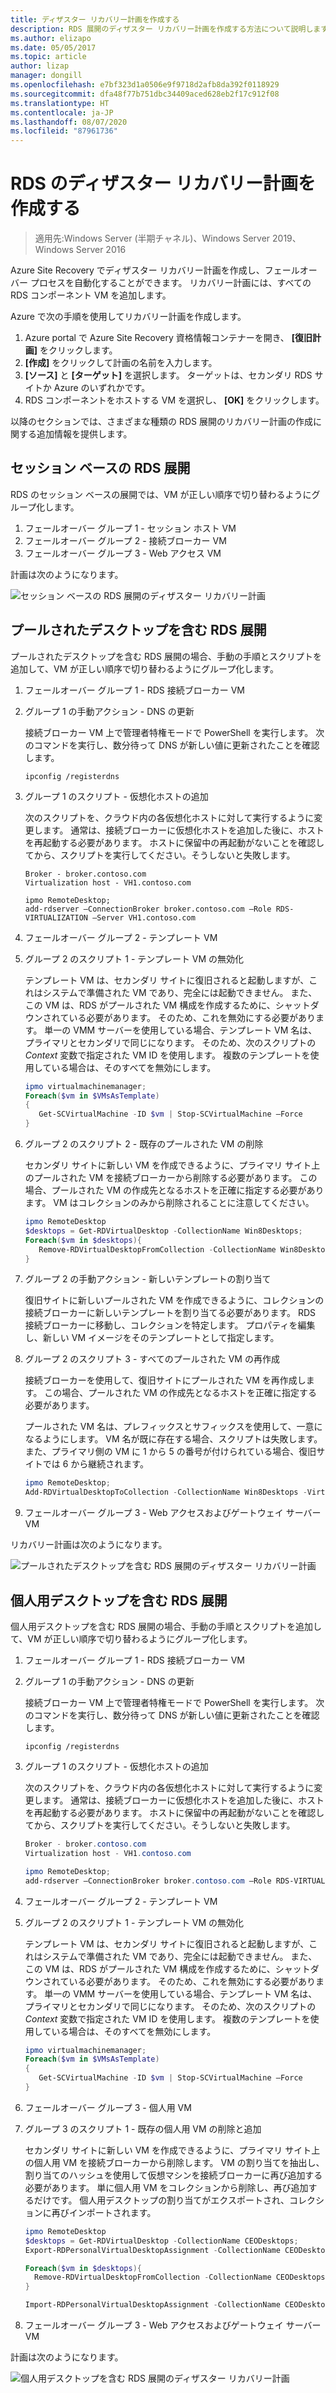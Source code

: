 ```yaml
---
title: ディザスター リカバリー計画を作成する
description: RDS 展開のディザスター リカバリー計画を作成する方法について説明します。
ms.author: elizapo
ms.date: 05/05/2017
ms.topic: article
author: lizap
manager: dongill
ms.openlocfilehash: e7bf323d1a0506e9f9718d2afb8da392f0118929
ms.sourcegitcommit: dfa48f77b751dbc34409aced628eb2f17c912f08
ms.translationtype: HT
ms.contentlocale: ja-JP
ms.lasthandoff: 08/07/2020
ms.locfileid: "87961736"
---
```

# <a name="create-your-disaster-recovery-plan-for-rds"></a>RDS のディザスター リカバリー計画を作成する

>適用先:Windows Server (半期チャネル)、Windows Server 2019、Windows Server 2016

Azure Site Recovery でディザスター リカバリー計画を作成し、フェールオーバー プロセスを自動化することができます。 リカバリー計画には、すべての RDS コンポーネント VM を追加します。

Azure で次の手順を使用してリカバリー計画を作成します。

1. Azure portal で Azure Site Recovery 資格情報コンテナーを開き、 **[復旧計画]** をクリックします。
2. **[作成]** をクリックして計画の名前を入力します。
3. **[ソース]** と **[ターゲット]** を選択します。 ターゲットは、セカンダリ RDS サイトか Azure のいずれかです。
4. RDS コンポーネントをホストする VM を選択し、 **[OK]** をクリックします。

以降のセクションでは、さまざまな種類の RDS 展開のリカバリー計画の作成に関する追加情報を提供します。

## <a name="sessions-based-rds-deployment"></a>セッション ベースの RDS 展開

RDS のセッション ベースの展開では、VM が正しい順序で切り替わるようにグループ化します。

1. フェールオーバー グループ 1 - セッション ホスト VM
2. フェールオーバー グループ 2 - 接続ブローカー VM
3. フェールオーバー グループ 3 - Web アクセス VM

計画は次のようになります。

![セッション ベースの RDS 展開のディザスター リカバリー計画](media/rds-asr-session-drplan.png)

## <a name="pooled-desktops-rds-deployment"></a>プールされたデスクトップを含む RDS 展開

プールされたデスクトップを含む RDS 展開の場合、手動の手順とスクリプトを追加して、VM が正しい順序で切り替わるようにグループ化します。

1. フェールオーバー グループ 1 - RDS 接続ブローカー VM
2. グループ 1 の手動アクション - DNS の更新

   接続ブローカー VM 上で管理者特権モードで PowerShell を実行します。 次のコマンドを実行し、数分待って DNS が新しい値に更新されたことを確認します。

   ```
   ipconfig /registerdns
   ```
3. グループ 1 のスクリプト - 仮想化ホストの追加

   次のスクリプトを、クラウド内の各仮想化ホストに対して実行するように変更します。 通常は、接続ブローカーに仮想化ホストを追加した後に、ホストを再起動する必要があります。 ホストに保留中の再起動がないことを確認してから、スクリプトを実行してください。そうしないと失敗します。

   ```
   Broker - broker.contoso.com
   Virtualization host - VH1.contoso.com

   ipmo RemoteDesktop;
   add-rdserver –ConnectionBroker broker.contoso.com –Role RDS-VIRTUALIZATION –Server VH1.contoso.com
   ```
4. フェールオーバー グループ 2 - テンプレート VM
5. グループ 2 のスクリプト 1 - テンプレート VM の無効化

   テンプレート VM は、セカンダリ サイトに復旧されると起動しますが、これはシステムで準備された VM であり、完全には起動できません。 また、この VM は、RDS がプールされた VM 構成を作成するために、シャットダウンされている必要があります。 そのため、これを無効にする必要があります。 単一の VMM サーバーを使用している場合、テンプレート VM 名は、プライマリとセカンダリで同じになります。 そのため、次のスクリプトの *Context* 変数で指定された VM ID を使用します。 複数のテンプレートを使用している場合は、そのすべてを無効にします。

   ```powershell
   ipmo virtualmachinemanager;
   Foreach($vm in $VMsAsTemplate)
   {
      Get-SCVirtualMachine -ID $vm | Stop-SCVirtualMachine –Force
   }
   ```
6. グループ 2 のスクリプト 2 - 既存のプールされた VM の削除

   セカンダリ サイトに新しい VM を作成できるように、プライマリ サイト上のプールされた VM を接続ブローカーから削除する必要があります。 この場合、プールされた VM の作成先となるホストを正確に指定する必要があります。 VM はコレクションのみから削除されることに注意してください。

   ```powershell
   ipmo RemoteDesktop
   $desktops = Get-RDVirtualDesktop -CollectionName Win8Desktops;
   Foreach($vm in $desktops){
      Remove-RDVirtualDesktopFromCollection -CollectionName Win8Desktops -VirtualDesktopName $vm.VirtualDesktopName –Force
   }
   ```
7. グループ 2 の手動アクション - 新しいテンプレートの割り当て

   復旧サイトに新しいプールされた VM を作成できるように、コレクションの接続ブローカーに新しいテンプレートを割り当てる必要があります。 RDS 接続ブローカーに移動し、コレクションを特定します。 プロパティを編集し、新しい VM イメージをそのテンプレートとして指定します。
8. グループ 2 のスクリプト 3 - すべてのプールされた VM の再作成

   接続ブローカーを使用して、復旧サイトにプールされた VM を再作成します。 この場合、プールされた VM の作成先となるホストを正確に指定する必要があります。

   プールされた VM 名は、プレフィックスとサフィックスを使用して、一意になるようにします。 VM 名が既に存在する場合、スクリプトは失敗します。 また、プライマリ側の VM に 1 から 5 の番号が付けられている場合、復旧サイトでは 6 から継続されます。

   ```powershell
   ipmo RemoteDesktop;
   Add-RDVirtualDesktopToCollection -CollectionName Win8Desktops -VirtualDesktopAllocation @{"RDVH1.contoso.com" = 1}
   ```
9. フェールオーバー グループ 3 - Web アクセスおよびゲートウェイ サーバー VM

リカバリー計画は次のようになります。

![プールされたデスクトップを含む RDS 展開のディザスター リカバリー計画](media/rds-asr-pooled-drplan.png)

## <a name="personal-desktops-rds-deployment"></a>個人用デスクトップを含む RDS 展開

個人用デスクトップを含む RDS 展開の場合、手動の手順とスクリプトを追加して、VM が正しい順序で切り替わるようにグループ化します。

1. フェールオーバー グループ 1 - RDS 接続ブローカー VM
2. グループ 1 の手動アクション - DNS の更新

   接続ブローカー VM 上で管理者特権モードで PowerShell を実行します。 次のコマンドを実行し、数分待って DNS が新しい値に更新されたことを確認します。

   ```
   ipconfig /registerdns
   ```
3. グループ 1 のスクリプト - 仮想化ホストの追加

   次のスクリプトを、クラウド内の各仮想化ホストに対して実行するように変更します。 通常は、接続ブローカーに仮想化ホストを追加した後に、ホストを再起動する必要があります。 ホストに保留中の再起動がないことを確認してから、スクリプトを実行してください。そうしないと失敗します。

   ```powershell
   Broker - broker.contoso.com
   Virtualization host - VH1.contoso.com

   ipmo RemoteDesktop;
   add-rdserver –ConnectionBroker broker.contoso.com –Role RDS-VIRTUALIZATION –Server VH1.contoso.com
   ```
4. フェールオーバー グループ 2 - テンプレート VM
5. グループ 2 のスクリプト 1 - テンプレート VM の無効化

   テンプレート VM は、セカンダリ サイトに復旧されると起動しますが、これはシステムで準備された VM であり、完全には起動できません。 また、この VM は、RDS がプールされた VM 構成を作成するために、シャットダウンされている必要があります。 そのため、これを無効にする必要があります。 単一の VMM サーバーを使用している場合、テンプレート VM 名は、プライマリとセカンダリで同じになります。 そのため、次のスクリプトの *Context* 変数で指定された VM ID を使用します。 複数のテンプレートを使用している場合は、そのすべてを無効にします。

   ```powershell
   ipmo virtualmachinemanager;
   Foreach($vm in $VMsAsTemplate)
   {
      Get-SCVirtualMachine -ID $vm | Stop-SCVirtualMachine –Force
   }
   ```
6. フェールオーバー グループ 3 - 個人用 VM
7. グループ 3 のスクリプト 1 - 既存の個人用 VM の削除と追加

   セカンダリ サイトに新しい VM を作成できるように、プライマリ サイト上の個人用 VM を接続ブローカーから削除します。 VM の割り当てを抽出し、割り当てのハッシュを使用して仮想マシンを接続ブローカーに再び追加する必要があります。 単に個人用 VM をコレクションから削除し、再び追加するだけです。 個人用デスクトップの割り当てがエクスポートされ、コレクションに再びインポートされます。

   ```powershell
   ipmo RemoteDesktop
   $desktops = Get-RDVirtualDesktop -CollectionName CEODesktops;
   Export-RDPersonalVirtualDesktopAssignment -CollectionName CEODesktops -Path ./Desktopallocations.txt -ConnectionBroker broker.contoso.com

   Foreach($vm in $desktops){
     Remove-RDVirtualDesktopFromCollection -CollectionName CEODesktops -VirtualDesktopName $vm.VirtualDesktopName –Force
   }

   Import-RDPersonalVirtualDesktopAssignment -CollectionName CEODesktops -Path ./Desktopallocations.txt -ConnectionBroker broker.contoso.com
   ```
8. フェールオーバー グループ 3 - Web アクセスおよびゲートウェイ サーバー VM

計画は次のようになります。

![個人用デスクトップを含む RDS 展開のディザスター リカバリー計画](media/rds-asr-personal-desktops-drplan.png)
